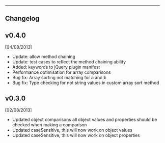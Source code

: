 ---------------------
Changelog
---------------------

## v0.4.0
[04/08/2013]
- Update: allow method chaining
- Update: test cases to reflect the method chaining ability
- Added: keywords to jQuery plugin manifest
- Performance optimisation for array comparisons
- Bug fix: Array sorting not matching for a and b
- Bug fix: Type checking for not string values in custom array sort method

## v0.3.0
[02/08/2013]
- Updated object comparisons all object values and properties should be checked when making a comparison
- Updated caseSensitive, this will now work on object values
- Updated caseSensitive, this will now work on object properties